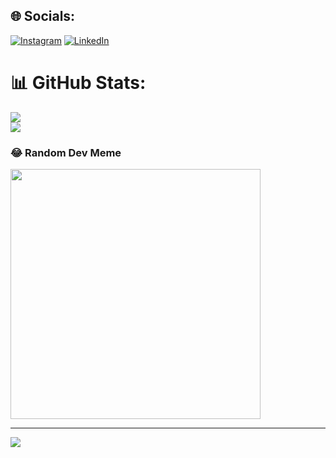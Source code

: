 
## 🌐 Socials:
[![Instagram](https://img.shields.io/badge/Instagram-%23E4405F.svg?logo=Instagram&logoColor=white)](https://instagram.com/guinhow01) [![LinkedIn](https://img.shields.io/badge/LinkedIn-%230077B5.svg?logo=linkedin&logoColor=white)](https://linkedin.com/in/jeffersonmoraesalves) 

# 📊 GitHub Stats:
![](https://github-readme-streak-stats.herokuapp.com/?user=cadmax&theme=dark&hide_border=false)<br/>
![](https://github-readme-stats.vercel.app/api/top-langs/?username=cadmax&theme=dark&hide_border=false&include_all_commits=false&count_private=false&layout=compact)


### 😂 Random Dev Meme
<img src='https://randommeme-five.vercel.app/' style="height: 400px;"/>

---
[![](https://visitcount.itsvg.in/api?id=cadmax&icon=0&color=0)](https://visitcount.itsvg.in)

<!-- Proudly created with GPRM ( https://gprm.itsvg.in ) -->
